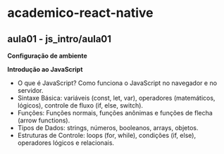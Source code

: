 # academico-react-native

## aula01 - js_intro/aula01

**Configuração de ambiente**

**Introdução ao JavaScript**
- O que é JavaScript? Como funciona o JavaScript no navegador e no servidor.
- Sintaxe Básica: variáveis (const, let, var), operadores (matemáticos, lógicos), controle de fluxo (if, else, switch).
- Funções: Funções normais, funções anônimas e funções de flecha (arrow functions).
- Tipos de Dados: strings, números, booleanos, arrays, objetos.
- Estruturas de Controle: loops (for, while), condições (if, else), operadores lógicos e relacionais.